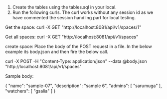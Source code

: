 1. Create the tables using the tables.sql in your local.
2. Run the following curls. The curl works without any session id
as we have commented the session handling part for local testing. 

Get the space:
curl -X GET "http://localhost:8081/api/v1/spaces/1"

Get all spaces:
curl -X GET "http://localhost:8081/api/v1/spaces"

create space:
Place the body of the POST request in a file. In the below
example its body.json and then fire the below call. 

curl -X POST -H "Content-Type: application/json" --data @body.json "http://localhost:8081/api/v1/spaces"

Sample body:

{
  "name": "sample-07",
  "description": "sample 6",
  "admins": [
    "sarumuga"
  ],
  "watchers": [
    "gsalia"
  ]
}

